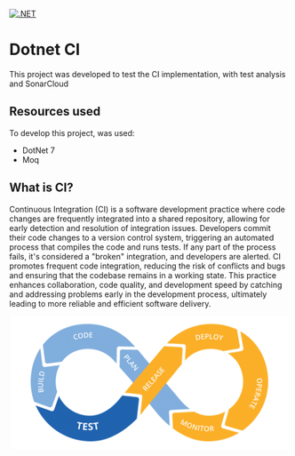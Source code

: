 [![.NET](https://github.com/ganascimento/dotnet-ci/actions/workflows/dotnet.yml/badge.svg)](https://github.com/ganascimento/dotnet-ci/actions/workflows/dotnet.yml)

# Dotnet CI

This project was developed to test the CI implementation, with test analysis and SonarCloud

## Resources used

To develop this project, was used:

- DotNet 7
- Moq

## What is CI?

Continuous Integration (CI) is a software development practice where code changes are frequently integrated into a shared repository, allowing for early detection and resolution of integration issues. Developers commit their code changes to a version control system, triggering an automated process that compiles the code and runs tests. If any part of the process fails, it's considered a "broken" integration, and developers are alerted. CI promotes frequent code integration, reducing the risk of conflicts and bugs and ensuring that the codebase remains in a working state. This practice enhances collaboration, code quality, and development speed by catching and addressing problems early in the development process, ultimately leading to more reliable and efficient software delivery.

<p align="center">
  <img src="./assets/cicd.png" width="500" />
</p>
